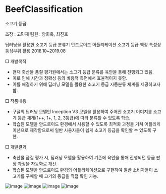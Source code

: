 # BeefClassification

소고기 등급 

조장 : 고민재
팀원 : 양회욱, 최진호

딥러닝을 활용한 소고기 등급 분류기 안드로이드 어플리케이션
소고기 등급 책정 특성상 등심부위 활용
2018.10~2019.08

□ 개발목적
- 현재 축산물 품질 평가원에서는 소고기 등급 분류를 육안을 통해 진행되고 있음.
- 이로 인해 시간과 정확성 등의 비용적 측면에서 효율적이지 못함.
- 이를 해결하기 위해 딥러닝 모델을 활용한 소고기 등급 자동분류 체계를 제공하고자 함. 

□ 작품내용
- 구글의 딥러닝 모델인 Inception V3 모델을 활용하여 주어진 소고기 이미지를 소고기 등급 체계(1++, 1+, 1, 2, 3등급)에 따라 분류할 수 있도록 학습.
- 학습된 모델을 안드로이드 환경에서 사용할 수 있도록 최적화 과정을 거쳐 어플리케이션으로 제작함으로써 일반 사용자들이 쉽게 소고기 등급을 확인할 수 있도록 구현.

□ 개발결과
- 축산물 품질 평가 시, 딥러닝 모델을 활용하여 기존에 육안을 통해 진행되던 등급 판정 과정을 자동화로 개선.
- 학습된 모델을 안드로이드 환경의 어플리케이션으로 구현하여 일반 소비자들이 소고기를 구매할 때 고기의 등급을 직접 확인 가능.

![image](https://user-images.githubusercontent.com/40710664/89849001-8afa0180-dbc2-11ea-8344-4ff1d0226cc8.png)
![image](https://user-images.githubusercontent.com/40710664/89849134-cb597f80-dbc2-11ea-96ff-a8ff23252805.png)
![image](https://user-images.githubusercontent.com/40710664/89849140-cd234300-dbc2-11ea-89ee-2ab361b7ef31.png)
![image](https://user-images.githubusercontent.com/40710664/89849144-ceed0680-dbc2-11ea-8b0b-f41459afe466.png)
